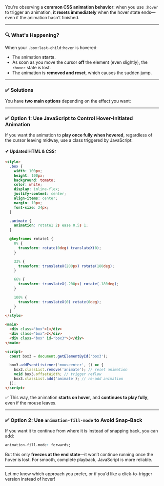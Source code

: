 You're observing a **common CSS animation behavior**: when you use `:hover` to trigger an animation, **it resets immediately** when the hover state ends—even if the animation hasn't finished.

---

### 🔍 What's Happening?

When your `.box:last-child:hover` is hovered:

* The animation **starts**.
* As soon as you move the cursor **off** the element (even slightly), the `:hover` state is lost.
* The animation is **removed and reset**, which causes the sudden jump.

---

### ✅ Solutions

You have **two main options** depending on the effect you want:

---

### ✅ Option 1: Use JavaScript to Control Hover-Initiated Animation

If you want the animation to **play once fully when hovered**, regardless of the cursor leaving midway, use a class triggered by JavaScript:

#### ✔ Updated HTML & CSS:

```html
<style>
  .box {
    width: 100px;
    height: 100px;
    background: tomato;
    color: white;
    display: inline-flex;
    justify-content: center;
    align-items: center;
    margin: 10px;
    font-size: 24px;
  }

  .animate {
    animation: rotate1 2s ease 0.5s 1;
  }

  @keyframes rotate1 {
    0% {
      transform: rotate(0deg) translateX(0);
    }

    33% {
      transform: translateX(200px) rotate(180deg);
    }

    66% {
      transform: translateX(-200px) rotate(-180deg);
    }

    100% {
      transform: translateX(0) rotate(0deg);
    }
  }
</style>

<main>
  <div class="box">1</div>
  <div class="box">2</div>
  <div class="box" id="box3">3</div>
</main>

<script>
  const box3 = document.getElementById('box3');

  box3.addEventListener('mouseenter', () => {
    box3.classList.remove('animate'); // reset animation
    void box3.offsetWidth; // trigger reflow
    box3.classList.add('animate'); // re-add animation
  });
</script>
```

✅ This way, the animation **starts on hover**, and **continues to play fully**, even if the mouse leaves.

---

### ✅ Option 2: Use `animation-fill-mode` to Avoid Snap-Back

If you want it to continue from where it is instead of snapping back, you can add:

```css
animation-fill-mode: forwards;
```

But this only **freezes at the end state**—it won’t continue running once the hover is lost. For smooth, complete playback, JavaScript is more reliable.

---

Let me know which approach you prefer, or if you'd like a click-to-trigger version instead of hover!
